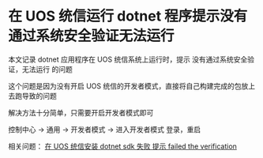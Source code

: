 # 在 UOS 统信运行 dotnet 程序提示没有通过系统安全验证无法运行

本文记录 dotnet 应用程序在 UOS 统信系统上运行时，提示 没有通过系统安全验证，无法运行 的问题

<!--more-->
<!-- CreateTime:2023/9/7 9:29:42 -->

<!-- 发布 -->
<!-- 博客 -->

这个问题是因为没有开启 UOS 统信的开发者模式，直接将自己构建完成的包放上去跑导致的问题

解决方法十分简单，只需要开启开发者模式即可

控制中心 -> 通用 -> 开发者模式 -> 进入开发者模式 登录，重启

相关问题： [在 UOS 统信安装 dotnet sdk 失败 提示 failed the verification](https://blog.lindexi.com/post/%E5%9C%A8-UOS-%E7%BB%9F%E4%BF%A1%E5%AE%89%E8%A3%85-dotnet-sdk-%E5%A4%B1%E8%B4%A5-%E6%8F%90%E7%A4%BA-failed-the-verification.html )